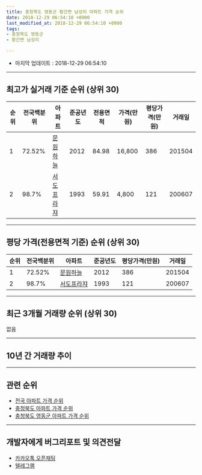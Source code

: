```yaml
---
title: 충청북도 영동군 황간면 남성리 아파트 가격 순위
date: 2018-12-29 06:54:10 +0900
last_modified_at: 2018-12-29 06:54:10 +0900
tags:
- 충청북도 영동군
- 황간면 남성리

---
```


* 마지막 업데이트 : 2018-12-29 06:54:10

---

## 최고가 실거래 기준 순위 (상위 30)


|순위|전국백분위|아파트|준공년도|전용면적|가격(만원)|평당가격(만원)|거래일|
|---|---|---|---|---|---|---|---|
|1|72.52%|[문원하늘](https://search.naver.com/search.naver?query=%EC%B6%A9%EC%B2%AD%EB%B6%81%EB%8F%84+%EC%98%81%EB%8F%99%EA%B5%B0+%ED%99%A9%EA%B0%84%EB%A9%B4+%EB%82%A8%EC%84%B1%EB%A6%AC+%EB%AC%B8%EC%9B%90%ED%95%98%EB%8A%98)|2012|84.98|16,800|386|201504|
|2|98.7%|[서도프라쟈](https://search.naver.com/search.naver?query=%EC%B6%A9%EC%B2%AD%EB%B6%81%EB%8F%84+%EC%98%81%EB%8F%99%EA%B5%B0+%ED%99%A9%EA%B0%84%EB%A9%B4+%EB%82%A8%EC%84%B1%EB%A6%AC+%EC%84%9C%EB%8F%84%ED%94%84%EB%9D%BC%EC%9F%88)|1993|59.91|4,800|121|200607|


---

## 평당 가격(전용면적 기준) 순위 (상위 30)


|순위|전국백분위|아파트|준공년도|평당가격(만원)|거래일|
|---|---|---|---|---|---|
|1|72.52%|[문원하늘](https://search.naver.com/search.naver?query=%EC%B6%A9%EC%B2%AD%EB%B6%81%EB%8F%84+%EC%98%81%EB%8F%99%EA%B5%B0+%ED%99%A9%EA%B0%84%EB%A9%B4+%EB%82%A8%EC%84%B1%EB%A6%AC+%EB%AC%B8%EC%9B%90%ED%95%98%EB%8A%98)|2012|386|201504|
|2|98.7%|[서도프라쟈](https://search.naver.com/search.naver?query=%EC%B6%A9%EC%B2%AD%EB%B6%81%EB%8F%84+%EC%98%81%EB%8F%99%EA%B5%B0+%ED%99%A9%EA%B0%84%EB%A9%B4+%EB%82%A8%EC%84%B1%EB%A6%AC+%EC%84%9C%EB%8F%84%ED%94%84%EB%9D%BC%EC%9F%88)|1993|121|200607|


---

## 최근 3개월 거래량 순위 (상위 30)

없음

---

## 10년 간 거래량 추이


<div style="width:100%;">
    <canvas id="deal_progress" height="250"></canvas>
</div>

<script>
new Chart(document.getElementById("deal_progress"), {
    type: 'line',
    data: {
        labels: ['200812','200901','200902','200903','200904','200905','200906','200907','200908','200909','200910','200911','200912','201001','201002','201003','201004','201005','201006','201007','201008','201009','201010','201011','201012','201101','201102','201103','201104','201105','201106','201107','201108','201109','201110','201111','201112','201201','201202','201203','201204','201205','201206','201207','201208','201209','201210','201211','201212','201301','201302','201303','201304','201305','201306','201307','201308','201309','201310','201311','201312','201401','201402','201403','201404','201405','201406','201407','201408','201409','201410','201411','201412','201501','201502','201503','201504','201505','201506','201507','201508','201509','201510','201511','201512','201601','201602','201603','201604','201605','201606','201607','201608','201609','201610','201611','201612','201701','201702','201703','201704','201705','201706','201707','201708','201709','201710','201711','201712','201801','201802','201803','201804','201805','201806','201807','201808','201809','201810','201811','201812'],
        datasets: [{
            label: '실거래 수',
            pointRadius: 1,
            data: [0, 0, 1, 0, 1, 0, 0, 0, 0, 0, 1, 0, 0, 1, 0, 1, 0, 0, 0, 0, 0, 0, 0, 0, 0, 0, 0, 0, 0, 0, 0, 0, 0, 0, 0, 0, 0, 0, 1, 1, 1, 0, 0, 0, 0, 0, 5, 0, 0, 9, 0, 0, 0, 4, 1, 0, 0, 1, 0, 0, 0, 0, 1, 1, 0, 0, 0, 0, 0, 0, 1, 0, 1, 0, 0, 0, 3, 0, 0, 1, 0, 0, 0, 0, 0, 1, 0, 0, 0, 0, 2, 0, 0, 1, 0, 1, 0, 1, 0, 1, 0, 0, 0, 0, 0, 1, 0, 0, 0, 0, 0, 3, 0, 0, 0, 1, 0, 1, 0, 0, 0],
            borderColor: "rgba(255, 201, 14, 1)",
            backgroundColor: "rgba(255, 201, 14, 0.5)",
            fill: true,
        }]
    },
    options: {
        responsive: true,
        title: {
            display: true,
            text: '10년간 거래량 추이'
        },
        tooltips: {
            mode: 'index',
            intersect: false,
        },
        hover: {
            mode: 'nearest',
            intersect: true
        },
        scales: {
            xAxes: [{
                display: true,
                scaleLabel: {
                    display: true,
                    labelString: '년/월'
                }
            }],
            yAxes: [{
                display: true,
                ticks: {
                    suggestedMin: 0,
                },
                scaleLabel: {
                    display: true,
                    labelString: '실거래 수'
                }
            }]
        }
    }
});

</script>


---

## 관련 순위

- [전국 아파트 가격 순위](https://inasie.github.io/apt-ranking/전국)
- [충청북도 아파트 가격 순위](https://inasie.github.io/apt-ranking/충청북도)
- [충청북도 영동군 아파트 가격 순위](https://inasie.github.io/apt-ranking/충청북도-영동군)


---

## 개발자에게 버그리포트 및 의견전달

- [카카오톡 오픈채팅](https://open.kakao.com/o/gLJUAP4)
- [텔레그램](https://t.me/inasie)

